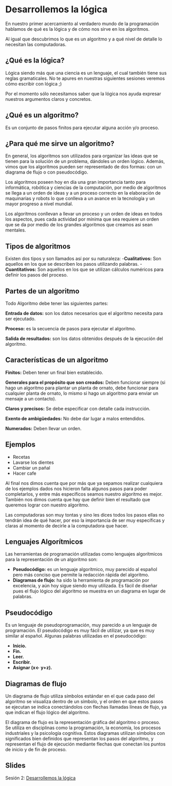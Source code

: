 Desarrollemos la lógica
==

En nuestro primer acercamiento al verdadero mundo de la programación hablamos de qué es la lógica y de cómo nos sirve en los algoritmos.

Al igual que descubrimos lo que es un algoritmo y a qué nivel de detalle lo necesitan las computadoras.

¿Qué es la lógica?
--

Lógica siendo más que una ciencia es un lenguaje, el cual también tiene sus reglas gramaticales. No te apures en nuestras siguientes sesiones veremos cómo escribir con lógica ;)

Por el momento sólo necesitamos saber que la lógica nos ayuda expresar nuestros argumentos claros y concretos.

¿Qué es un algoritmo?
--

Es un conjunto de pasos finitos para ejecutar alguna acción y/o proceso.

¿Para qué me sirve un algoritmo?
--

En general, los algoritmos son utilizados para organizar las ideas que se tienen para la solución de un problema, dándoles un orden lógico. Además, vimos que los algoritmos pueden ser representado de dos formas: con un diagrama de flujo o con pseudocódigo.

Los algoritmos poseen hoy en día una gran importancia tanto para informática, robótica y ciencias de la computación, por medio de algoritmos se llega a un orden de ideas y a un proceso correcto en la elaboración de maquinarias y robots lo que conlleva a un avance en la tecnología y un mayor progreso a nivel mundial.

Los algoritmos conllevan a llevar un proceso y un orden de ideas en todos los aspectos, pues cada actividad por mínima que sea requiere un orden que se da por medio de los grandes algoritmos que creamos asi sean mentales.

Tipos de algoritmos
--

Existen dos tipos y son llamados así por su naturaleza:
-**Cualitativos:** Son aquellos en los que se describen los pasos utilizando palabras.
-**Cuantitativos:** Son aquellos en los que se utilizan cálculos numéricos para definir los pasos del proceso.

Partes de un algoritmo
--

Todo Algoritmo debe tener las siguientes partes:

**Entrada de datos:** son los datos necesarios que el algoritmo necesita para ser ejecutado.

**Proceso:** es la secuencia de pasos para ejecutar el algoritmo.

**Salida de resultados:** son los datos obtenidos después de la ejecución del algoritmo.

Características de un algoritmo
--

**Finitos:** Deben tener un final bien establecido.

**Generales para el propósito que son creados:** Deben funcionar siempre (si hago un algoritmo para plantar un planta de ornato, debe funcionar para cualquier planta de ornato, lo mismo si hago un algoritmo para enviar un mensaje a un contacto).

**Claros y precisos:** Se debe especificar con detalle cada instrucción.

**Exento de ambigüedades:**  No debe dar lugar a malos entendidos.

**Numerados:** Deben llevar un orden.

Ejemplos
--

- Recetas
- Lavarse los dientes
- Cambiar un pañal
- Hacer cafe

Al final nos dimos cuenta que por más que ya sepamos realizar cualquiera de los ejemplos dados nos hicieron falta algunos pasos para poder completarlos, y entre más específicos seamos nuestro algoritmo es mejor. También nos dimos cuenta que hay que definir bien el resultado que queremos lograr con nuestro algoritmo.

Las computadoras son muy tontas y sino les dices todos los pasos ellas no tendrán idea de qué hacer, por eso la importancia de ser muy específicas y claras al momento de decirle a la computadora que hacer.

Lenguajes Algorítmicos
--

Las herramientas de programación utilizadas como lenguajes algorítmicos para la representación de un algoritmo son:

- **Pseudocódigo:** es un lenguaje algorítmico, muy parecido  al español pero más conciso que permite la redacción  rápida del algoritmo.
- **Diagramas de flujo:** ha sido la herramienta de programación por excelencia, y aún hoy sigue siendo muy  utilizada. Es fácil de diseñar pues el flujo lógico del  algoritmo se muestra en un diagrama en lugar de palabras.

Pseudocódigo
--

Es un lenguaje de pseudoprogramación, muy parecido a un lenguaje de programación. El pseudocódigo es muy fácil de utilizar, ya que es muy  similar al español.   Algunas palabras utilizadas en el pseudocódigo:

- **Inicio.**
- **Fin.**
- **Leer.**
- **Escribir.**
- **Asignar (x← y+z).**

Diagramas de flujo
--

Un diagrama de flujo utiliza símbolos estándar en el que  cada paso del algoritmo se visualiza dentro de un símbolo, y el orden en que estos pasos se ejecutan se indica conectándolos con flechas llamadas líneas de flujo, ya que indican el flujo lógico del algoritmo.

El diagrama de flujo es la representación gráfica del algoritmo o proceso. Se utiliza en disciplinas como la programación, la economía, los procesos industriales y la psicología cognitiva. Estos diagramas utilizan símbolos con significados bien definidos que representan los pasos del algoritmo, y representan el flujo de ejecución mediante flechas que conectan los puntos de inicio y de fin de proceso.

Slides
--

Sesión 2: [Desarrollemos la lógica](https://www.haikudeck.com/baby-steps-education-presentation-udgjCCdvSw)
